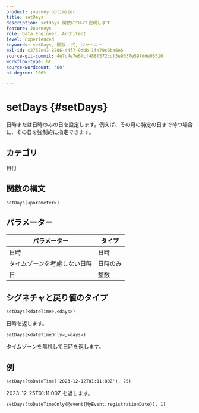 ```yaml
---
product: journey optimizer
title: setDays
description: setDays 関数について説明します
feature: Journeys
role: Data Engineer, Architect
level: Experienced
keywords: setDays, 関数, 式, ジャーニー
exl-id: c2757e41-8206-44f7-9dbb-1fa79c0ba6e6
source-git-commit: 4e7c4e7e6fcf488f572ccf3e9037e597dde06510
workflow-type: ht
source-wordcount: '80'
ht-degree: 100%

---
```


# setDays {#setDays}

日時または日時のみの日を設定します。例えば、その月の特定の日まで待つ場合に、その日を強制的に指定できます。

## カテゴリ

日付

## 関数の構文

`setDays(<parameter>)`

## パラメーター

| パラメーター | タイプ |
|--- |--- |
| 日時 | 日時 |
| タイムゾーンを考慮しない日時 | 日時のみ |
| 日 | 整数 |

## シグネチャと戻り値のタイプ

`setDays(<dateTime>,<days>)`

日時を返します。

`setDays(<dateTimeOnly>,<days>)`

タイムゾーンを無視して日時を返します。

## 例

`setDays(toDateTime('2023-12-12T01:11:00Z'), 25)`

2023-12-25T01:11:00Z を返します。

`setDays(toDateTimeOnly(@event{MyEvent.registrationDate}), 1)`

